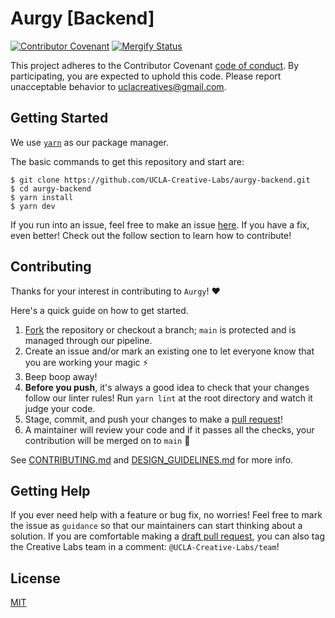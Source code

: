 # Aurgy [Backend]
[![Contributor Covenant](https://img.shields.io/badge/Contributor%20Covenant-v2.0%20adopted-ff69b4.svg)](code_of_conduct.md)
[![Mergify Status][mergify-status]][mergify]

[mergify]: https://mergify.io
[mergify-status]: https://img.shields.io/endpoint.svg?url=https://gh.mergify.io/badges/UCLA-Creative-Labs/aurgy-backend&style=flat

This project adheres to the Contributor Covenant [code of conduct](CODE_OF_CONDUCT.md). By participating, you are 
expected to uphold this code. Please report unacceptable behavior to uclacreatives@gmail.com.

## Getting Started

We use [`yarn`](https://classic.yarnpkg.com/en/docs/install#mac-stable) as our package manager.

The basic commands to get this repository and start are:

```
$ git clone https://github.com/UCLA-Creative-Labs/aurgy-backend.git
$ cd aurgy-backend
$ yarn install
$ yarn dev
```

If you run into an issue, feel free to make an issue [here](https://github.com/UCLA-Creative-Labs/aurgy-backend/issues). If you have a fix, even better! Check out the follow section to learn how to contribute!

## Contributing

Thanks for your interest in contributing to `Aurgy`! ❤️

Here's a quick guide on how to get started.

1. [Fork](https://docs.github.com/en/github/getting-started-with-github/fork-a-repo) the repository or checkout a branch; `main` is protected and is managed through our pipeline.
2. Create an issue and/or mark an existing one to let everyone know that you are working your magic ⚡️
3. Beep boop away!
4. **Before you push**, it's always a good idea to check that your changes follow our linter rules! Run `yarn lint` at the root directory and watch it judge your code. 
5. Stage, commit, and push your changes to make a [pull request](https://github.com/UCLA-Creative-Labs/aurgy-backend/pulls)!
6. A maintainer will review your code and if it passes all the checks, your contribution will be merged on to `main` 🥳

See [CONTRIBUTING.md](CONTRIBUTING.md) and [DESIGN_GUIDELINES.md](DESIGN_GUIDELINES.md) for more info.

## Getting Help

If you ever need help with a feature or bug fix, no worries! Feel free to mark the issue as `guidance` so that our maintainers can start thinking about a solution. If you are comfortable making a [draft pull request](https://docs.github.com/en/github/collaborating-with-issues-and-pull-requests/changing-the-stage-of-a-pull-request), you can also tag the Creative Labs team in a comment: `@UCLA-Creative-Labs/team`!

## License

[MIT](LICENSE.md)
